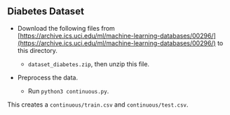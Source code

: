 Diabetes Dataset
---
* Download the following files from [https://archive.ics.uci.edu/ml/machine-learning-databases/00296/](https://archive.ics.uci.edu/ml/machine-learning-databases/00296/) to this directory.
	* `dataset_diabetes.zip`, then unzip this file.

* Preprocess the data.
	* Run `python3 continuous.py`.

This creates a `continuous/train.csv` and `continuous/test.csv`.
